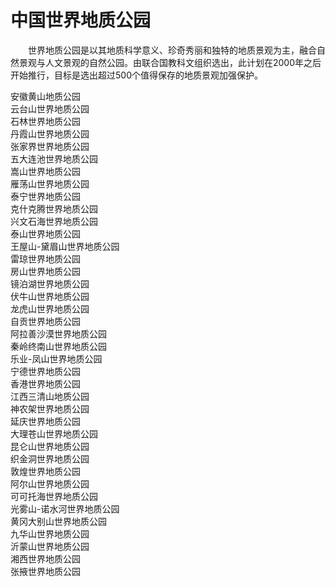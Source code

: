 # 中国世界地质公园  
  
&emsp;&emsp;世界地质公园是以其地质科学意义、珍奇秀丽和独特的地质景观为主，融合自然景观与人文景观的自然公园。由联合国教科文组织选出，此计划在2000年之后开始推行，目标是选出超过500个值得保存的地质景观加强保护。  
  
安徽黄山地质公园  
云台山世界地质公园  
石林世界地质公园  
丹霞山世界地质公园  
张家界世界地质公园  
五大连池世界地质公园  
嵩山世界地质公园  
雁荡山世界地质公园  
泰宁世界地质公园  
克什克腾世界地质公园  
兴文石海世界地质公园  
泰山世界地质公园  
王屋山-黛眉山世界地质公园  
雷琼世界地质公园  
房山世界地质公园  
镜泊湖世界地质公园  
伏牛山世界地质公园  
龙虎山世界地质公园  
自贡世界地质公园  
阿拉善沙漠世界地质公园  
秦岭终南山世界地质公园  
乐业-凤山世界地质公园  
宁德世界地质公园  
香港世界地质公园  
江西三清山地质公园  
神农架世界地质公园  
延庆世界地质公园  
大理苍山世界地质公园  
昆仑山世界地质公园  
织金洞世界地质公园  
敦煌世界地质公园  
阿尔山世界地质公园  
可可托海世界地质公园  
光雾山-诺水河世界地质公园  
黄冈大别山世界地质公园  
九华山世界地质公园  
沂蒙山世界地质公园  
湘西世界地质公园  
张掖世界地质公园  
